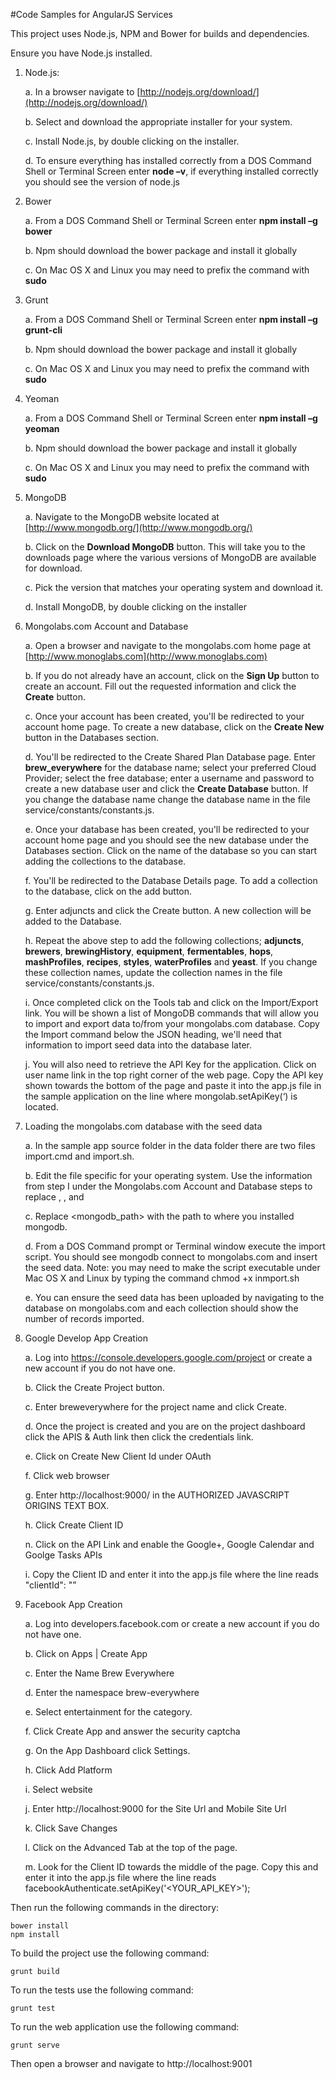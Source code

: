 #Code Samples for AngularJS Services

This project uses Node.js, NPM and Bower for builds and dependencies.

Ensure you have Node.js installed.

1.	Node.js:

    a.	In a browser navigate to [http://nodejs.org/download/](http://nodejs.org/download/)
      
    b.	Select and download the appropriate installer for your system.
    
    c.	Install Node.js, by double clicking on the installer.
    
    d.	To ensure everything has installed correctly from a DOS Command Shell or Terminal Screen enter **node –v**, if everything installed correctly you should see the version of node.js

2.	Bower

    a.	From a DOS Command Shell or Terminal Screen enter **npm install –g bower**
    
    b.	Npm should download the bower package and install it globally
    
    c.	On Mac OS X and Linux you may need to prefix the command with **sudo** 

3.	Grunt

    a.	From a DOS Command Shell or Terminal Screen enter **npm install –g grunt-cli**
    
    b.	Npm should download the bower package and install it globally
    
    c.	On Mac OS X and Linux you may need to prefix the command with **sudo** 

4.	Yeoman

    a.	From a DOS Command Shell or Terminal Screen enter **npm install –g yeoman**
    
    b.	Npm should download the bower package and install it globally
    
    c.	On Mac OS X and Linux you may need to prefix the command with **sudo** 

5.	MongoDB

    a.	Navigate to the MongoDB website located at [http://www.mongodb.org/](http://www.mongodb.org/)
    
    b.	Click on the **Download MongoDB** button. This will take you to the downloads page where the various versions of MongoDB are available for download.
    
    c.	Pick the version that matches your operating system and download it.
    
    d.	Install MongoDB, by double clicking on the installer

6.	Mongolabs.com Account and Database

    a.	Open a browser and navigate to the mongolabs.com home page at [http://www.monoglabs.com](http://www.monoglabs.com)
    
    b.	If you do not already have an account, click on the **Sign Up** button to create an account. Fill out the requested information and click the **Create** button.
    
    c.	Once your account has been created, you'll be redirected to your account home page. To create a new database, click on the **Create New** button in the Databases section.
    
    d.	You'll be redirected to the Create Shared Plan Database page. Enter **brew_everywhere** for the database name; select your preferred Cloud Provider; select the free database; enter a username and password to create a new database user and click the **Create Database** button. If you change the database name change the  database name in the file service/constants/constants.js.
    
    e.	Once your database has been created, you'll be redirected to your account home page and you should see the new database under the Databases section. Click on the name of the database so you can start adding the collections to the database.
    
    f.	You'll be redirected to the Database Details page. To add a collection to the database, click on the add button.
    
    g.	Enter adjuncts and click the Create button. A new collection will be added to the Database.
    
    h.	Repeat the above step to add the following collections; **adjuncts**, **brewers**, **brewingHistory**, **equipment**, **fermentables**, **hops**, **mashProfiles**, **recipes**, **styles**, **waterProfiles** and **yeast**. If you change these collection names, update the collection names in the file service/constants/constants.js.
    
    i.	Once completed click on the Tools tab and click on the Import/Export link. You will be shown a list of MongoDB commands that will allow you to import and export data to/from your mongolabs.com database. Copy the Import command below the JSON heading, we'll need that information to import seed data into the database later.
    
    j.	You will also need to retrieve the API Key for the application. Click on user name link in the top right corner of the web page. Copy the API key shown towards the bottom of the page and paste it into the app.js file in the sample application on the line where mongolab.setApiKey(‘<YOUR API KEY>) is located.

7.	Loading the mongolabs.com database with the seed data

    a.	In the sample app source folder in the data folder there are two files import.cmd and import.sh.
    
    b.	Edit the file specific for your operating system. Use the information from step I under the Mongolabs.com Account and Database steps to replace <server>, <port>, <user> and <password>
    
    c.	Replace <mongodb_path> with the path to where you installed mongodb.
    
    d.	From a DOS Command prompt or Terminal window execute the import script. You should see mongodb connect to mongolabs.com and insert the seed data. Note: you may need to make the script executable under Mac OS X and Linux by typing the command chmod +x inmport.sh
    
    e.	You can ensure the seed data has been uploaded by navigating to the database on mongolabs.com and each collection should show the number of records imported.

8.	Google Develop App Creation

    a.	Log into https://console.developers.google.com/project or create a new account if you do not have one.
    
    b.	Click the Create Project button.
    
    c.	Enter breweverywhere for the project name and click Create.
    
    d.	Once the project is created and you are on the project dashboard click the APIS & Auth link then click the credentials link.
    
    e.	Click on Create New Client Id under OAuth
    
    f.	Click web browser
     
    g.	Enter http://localhost:9000/ in the AUTHORIZED JAVASCRIPT ORIGINS TEXT BOX.
    
    h.	Click Create Client ID
        
    n.	Click on the API Link and enable the Google+, Google Calendar and Goolge Tasks APIs
    
    i.	Copy the Client ID and enter it into the app.js file where the line reads "clientId": "<YOUR CLIENT ID>”

9.	Facebook App Creation

    a.	Log into developers.facebook.com or create a new account if you do not have one.
    
    b.	Click on Apps | Create App
    
    c.	Enter the Name Brew Everywhere
    
    d.	Enter the namespace brew-everywhere
    
    e.	Select entertainment for the category.
    
    f.	Click Create App and answer the security captcha
    
    g.	On the App Dashboard click Settings.
    
    h.	Click Add Platform
    
    i.	Select website
    
    j.	Enter http://localhost:9000 for the Site Url and Mobile Site Url
    
    k.	Click Save Changes
    
    l.	Click on the Advanced Tab at the top of the page.
    
    m.	Look for the Client ID towards the middle of the page. Copy this and enter it into the app.js file where the line reads facebookAuthenticate.setApiKey('<YOUR_API_KEY>');


Then run the following commands in the directory:

    bower install
    npm install

To build the project use the following command:

    grunt build

To run the tests use the following command:

    grunt test

To run the web application use the following command:

    grunt serve

Then open a browser and navigate to http://localhost:9001

